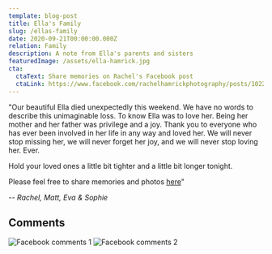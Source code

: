 ```yaml
---
template: blog-post
title: Ella's Family
slug: /ellas-family
date: 2020-09-21T00:00:00.000Z
relation: Family
description: A note from Ella's parents and sisters
featuredImage: /assets/ella-hamrick.jpg
cta:
  ctaText: Share memories on Rachel's Facebook post
  ctaLink: https://www.facebook.com/rachelhamrickphotography/posts/10223458266230013
---
```

"Our beautiful Ella died unexpectedly this weekend. We have no words to describe this unimaginable loss. To know Ella was to love her. Being her mother and her father was privilege and a joy. Thank you to everyone who has ever been involved in her life in any way and loved her. We will never stop missing her, we will never forget her joy, and we will never stop loving her. Ever.

Hold your loved ones a little bit tighter and a little bit longer tonight.

Please feel free to share memories and photos [here](https://www.facebook.com/rachelhamrickphotography/posts/10223458266230013)"

*-- Rachel, Matt, Eva & Sophie*


## Comments

![Facebook comments 1](/assets/ellas-family-comments-1.png)
![Facebook comments 2](/assets/ellas-family-comments-2.png)